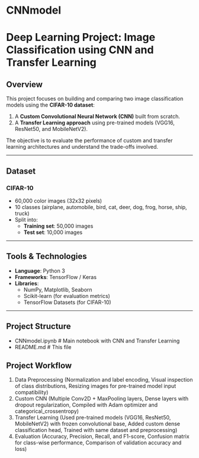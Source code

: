 # CNNmodel
# Deep Learning Project: Image Classification using CNN and Transfer Learning

## Overview

This project focuses on building and comparing two image classification models using the **CIFAR-10 dataset**:
1. A **Custom Convolutional Neural Network (CNN)** built from scratch.
2. A **Transfer Learning approach** using pre-trained models (VGG16, ResNet50, and MobileNetV2).

The objective is to evaluate the performance of custom and transfer learning architectures and understand the trade-offs involved.

---

## Dataset

### CIFAR-10
- 60,000 color images (32x32 pixels)
- 10 classes (airplane, automobile, bird, cat, deer, dog, frog, horse, ship, truck)
- Split into: 
  - **Training set**: 50,000 images
  - **Test set**: 10,000 images

---

## Tools & Technologies

- **Language**: Python 3
- **Frameworks**: TensorFlow / Keras
- **Libraries**:
  - NumPy, Matplotlib, Seaborn
  - Scikit-learn (for evaluation metrics)
  - TensorFlow Datasets (for CIFAR-10)

---

## Project Structure

- CNNmodel.ipynb          # Main notebook with CNN and Transfer Learning
- README.md               # This file


## Project Workflow
1. Data Preprocessing (Normalization and label encoding, Visual inspection of class distributions, Resizing images for pre-trained model input compatibility)
2. Custom CNN (Multiple Conv2D + MaxPooling layers, Dense layers with dropout regularization, Compiled with Adam optimizer and categorical_crossentropy)
3. Transfer Learning (Used pre-trained models (VGG16, ResNet50, MobileNetV2) with frozen convolutional base, Added custom dense classification head, Trained with same dataset and preprocessing)
4. Evaluation (Accuracy, Precision, Recall, and F1-score, Confusion matrix for class-wise performance, Comparison of validation accuracy and loss)
